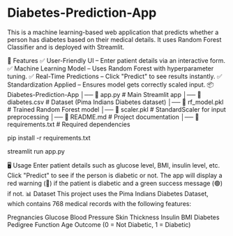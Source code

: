 # Diabetes-Prediction-App
This is a machine learning-based web application that predicts whether a person has diabetes based on their medical details. It uses Random Forest Classifier and is deployed with Streamlit.


🚀 Features
✅ User-Friendly UI – Enter patient details via an interactive form.
✅ Machine Learning Model – Uses Random Forest with hyperparameter tuning.
✅ Real-Time Predictions – Click "Predict" to see results instantly.
✅ Standardization Applied – Ensures model gets correctly scaled input.
📦 Diabetes-Prediction-App
│── 📜 app.py               # Main Streamlit app
│── 📜 diabetes.csv         # Dataset (Pima Indians Diabetes dataset)
│── 📜 rf_model.pkl         # Trained Random Forest model
│── 📜 scaler.pkl           # StandardScaler for input preprocessing
│── 📜 README.md            # Project documentation
│── 📜 requirements.txt     # Required dependencies



pip install -r requirements.txt



streamlit run app.py



🖥️ Usage
Enter patient details such as glucose level, BMI, insulin level, etc.
Click "Predict" to see if the person is diabetic or not.
The app will display a red warning (🔴) if the patient is diabetic and a green success message (🟢) if not.
📊 Dataset
This project uses the Pima Indians Diabetes Dataset, which contains 768 medical records with the following features:

Pregnancies
Glucose
Blood Pressure
Skin Thickness
Insulin
BMI
Diabetes Pedigree Function
Age
Outcome (0 = Not Diabetic, 1 = Diabetic)
